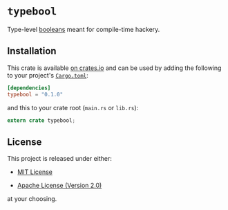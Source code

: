 # `typebool`

Type-level [booleans][boolean] meant for compile-time hackery.

## Installation

This crate is available
[on crates.io](https://crates.io/crates/typebool) and can be used by
adding the following to your project's
[`Cargo.toml`](https://doc.rust-lang.org/cargo/reference/manifest.html):

```toml
[dependencies]
typebool = "0.1.0"
```

and this to your crate root (`main.rs` or `lib.rs`):

```rust
extern crate typebool;
```

## License

This project is released under either:

- [MIT License](https://github.com/nvzqz/typebool/blob/master/LICENSE-MIT)

- [Apache License (Version 2.0)](https://github.com/nvzqz/typebool/blob/master/LICENSE-APACHE)

at your choosing.

[boolean]: https://en.m.wikipedia.org/wiki/Boolean
